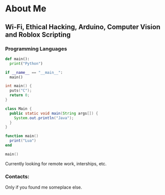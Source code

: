 # About Me

## Wi-Fi, Ethical Hacking, Arduino, Computer Vision and Roblox Scripting

### Programming Languages
```python
def main():
  print("Python")

if __name__ == "__main__":
  main()
```

```C
int main() {
  puts("C");
  return 0;
}
```
```java
class Main {
  public static void main(String args[]) {
    System.out.println("Java");
  }
}
```
```lua
function main() 
  print("Lua")
end

main()
```

Currently looking for remote work, interships, etc.

### Contacts:
Only if you found me someplace else.
